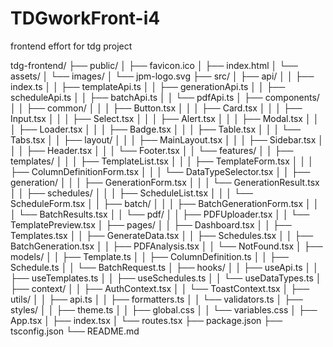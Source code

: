 # TDGworkFront-i4
frontend effort for tdg project

tdg-frontend/
├── public/
│   ├── favicon.ico
│   ├── index.html
│   └── assets/
│       └── images/
│           └── jpm-logo.svg
├── src/
│   ├── api/
│   │   ├── index.ts
│   │   ├── templateApi.ts
│   │   ├── generationApi.ts
│   │   ├── scheduleApi.ts
│   │   ├── batchApi.ts
│   │   └── pdfApi.ts
│   ├── components/
│   │   ├── common/
│   │   │   ├── Button.tsx
│   │   │   ├── Card.tsx
│   │   │   ├── Input.tsx
│   │   │   ├── Select.tsx
│   │   │   ├── Alert.tsx
│   │   │   ├── Modal.tsx
│   │   │   ├── Loader.tsx
│   │   │   ├── Badge.tsx
│   │   │   ├── Table.tsx
│   │   │   └── Tabs.tsx
│   │   ├── layout/
│   │   │   ├── MainLayout.tsx
│   │   │   ├── Sidebar.tsx
│   │   │   ├── Header.tsx
│   │   │   └── Footer.tsx
│   │   └── features/
│   │       ├── templates/
│   │       │   ├── TemplateList.tsx
│   │       │   ├── TemplateForm.tsx
│   │       │   ├── ColumnDefinitionForm.tsx
│   │       │   └── DataTypeSelector.tsx
│   │       ├── generation/
│   │       │   ├── GenerationForm.tsx
│   │       │   └── GenerationResult.tsx
│   │       ├── schedules/
│   │       │   ├── ScheduleList.tsx
│   │       │   └── ScheduleForm.tsx
│   │       ├── batch/
│   │       │   ├── BatchGenerationForm.tsx
│   │       │   └── BatchResults.tsx
│   │       └── pdf/
│   │           ├── PDFUploader.tsx
│   │           └── TemplatePreview.tsx
│   ├── pages/
│   │   ├── Dashboard.tsx
│   │   ├── Templates.tsx
│   │   ├── GenerateData.tsx
│   │   ├── Schedules.tsx
│   │   ├── BatchGeneration.tsx
│   │   ├── PDFAnalysis.tsx
│   │   └── NotFound.tsx
│   ├── models/
│   │   ├── Template.ts
│   │   ├── ColumnDefinition.ts
│   │   ├── Schedule.ts
│   │   └── BatchRequest.ts
│   ├── hooks/
│   │   ├── useApi.ts
│   │   ├── useTemplates.ts
│   │   ├── useSchedules.ts
│   │   └── useDataTypes.ts
│   ├── context/
│   │   ├── AuthContext.tsx
│   │   └── ToastContext.tsx
│   ├── utils/
│   │   ├── api.ts
│   │   ├── formatters.ts
│   │   └── validators.ts
│   ├── styles/
│   │   ├── theme.ts
│   │   ├── global.css
│   │   └── variables.css
│   ├── App.tsx
│   ├── index.tsx
│   └── routes.tsx
├── package.json
├── tsconfig.json
└── README.md
